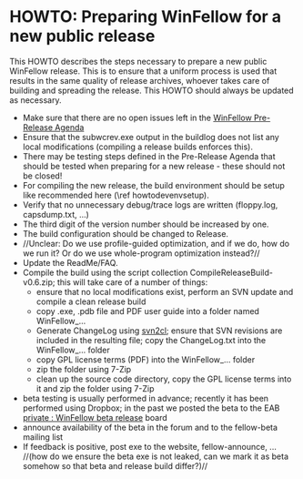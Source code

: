 HOWTO: Preparing WinFellow for a new public release
===================================================

This HOWTO describes the steps necessary to prepare a new public WinFellow release. This is to ensure that a uniform process is used that results in the same quality of release archives, whoever takes care of building and spreading the release. This HOWTO should always be updated as necessary.

* Make sure that there are no open issues left in the [WinFellow Pre-Release Agenda](https://sourceforge.net/p/fellow/internal-pre-release-agenda)
* Ensure that the subwcrev.exe output in the buildlog does not list any local modifications (compiling a release builds enforces this).
* There may be testing steps defined in the Pre-Release Agenda that should be tested when preparing for a new release - these should not be closed!
* For compiling the new release, the build environment should be setup like recommended here (\ref howtodevenvsetup).
* Verify that no unnecessary debug/trace logs are written (floppy.log, capsdump.txt, ...)
* The third digit of the version number should be increased by one.
* The build configuration should be changed to Release.
* //Unclear: Do we use profile-guided optimization, and if we do, how do we run it? Or do we use whole-program optimization instead?//
* Update the ReadMe/FAQ.
* Compile the build using the script collection CompileReleaseBuild-v0.6.zip; this will take care of a number of things:
  - ensure that no local modifications exist, perform an SVN update and compile a clean release build
  - copy .exe, .pdb file and PDF user guide into a folder named WinFellow_...
  - Generate ChangeLog using [svn2cl](http://sites.google.com/site/kzmizzz/svn2clwin-en);
    ensure that SVN revisions are included in the resulting file; copy the ChangeLog.txt into the WinFellow_... folder
  - copy GPL license terms (PDF) into the WinFellow_... folder
  - zip the folder using 7-Zip
  - clean up the source code directory, copy the GPL license terms into it and zip the folder using 7-Zip
* beta testing is usually performed in advance; recently it has been performed using Dropbox; in the past we posted the beta to the EAB 
  [private : WinFellow beta release](http://eab.abime.net/forumdisplay.php?f=60) board
* announce availability of the beta in the forum and to the fellow-beta mailing list
* If feedback is positive, post exe to the website, fellow-announce, ... 
  //(how do we ensure the beta exe is not leaked, can we mark it as beta somehow so that beta and release build differ?)//
